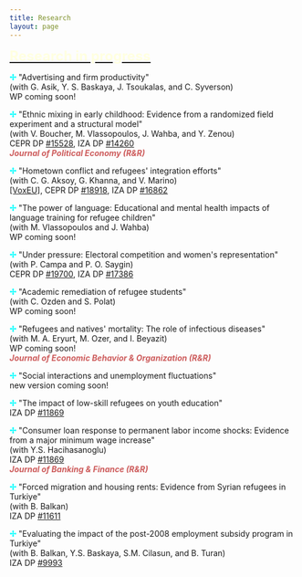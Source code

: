 ```yaml
---
title: Research
layout: page
---
```


<p><font size="+2"><b><u><font color="LightYellow">Research in progress</font></u></b></font></p>

<p><b><font color="Aqua">&#10018;</font></b> "Advertising and firm productivity"
<br>(with G. Asik, Y. S. Baskaya, J. Tsoukalas, and C. Syverson)
<br>WP coming soon!

<p><b><font color="Aqua">&#10018;</font></b> "Ethnic mixing in early childhood: Evidence from a randomized field experiment and a structural model"
<br>(with V. Boucher, M. Vlassopoulos, J. Wahba, and Y. Zenou)
<br>CEPR DP <a href="https://cepr.org/publications/dp15528" target="_blank">#15528</a>, IZA DP <a href="https://docs.iza.org/dp14260.pdf" target="_blank">#14260</a>
<br> <i><b><font color="IndianRed">Journal of Political Economy (R&R)</font></b></i>

<p><b><font color="Aqua">&#10018;</font></b> "Hometown conflict and refugees' integration efforts"
<br>(with C. G. Aksoy, G. Khanna, and V. Marino)
<br><a href="https://cepr.org/voxeu/columns/hometown-conflict-and-refugees-integration-efforts" target="_blank">[VoxEU]</a>, CEPR DP <a href="https://cepr.org/publications/dp18918" target="_blank">#18918</a>, IZA DP <a href="https://docs.iza.org/dp16862.pdf" target="_blank">#16862</a>

<p><b><font color="Aqua">&#10018;</font></b> "The power of language: Educational and mental health impacts of language training for refugee children"
<br>(with M. Vlassopoulos and J. Wahba)
<br>WP coming soon!

<p><b><font color="Aqua">&#10018;</font></b> "Under pressure: Electoral competition and women's representation"
<br>(with P. Campa and P. O. Saygin)
<br>CEPR DP <a href="https://cepr.org/publications/dp19700" target="_blank">#19700</a>, IZA DP <a href="https://docs.iza.org/dp17386.pdf" target="_blank">#17386</a>

<p><b><font color="Aqua">&#10018;</font></b> "Academic remediation of refugee students"
<br>(with C. Ozden and S. Polat)
<br>WP coming soon!

<p><b><font color="Aqua">&#10018;</font></b> "Refugees and natives' mortality: The role of infectious diseases"
<br>(with M. A. Eryurt, M. Ozer, and I. Beyazit)
<br>WP coming soon!
<br> <i><b><font color="IndianRed">Journal of Economic Behavior & Organization (R&R)</font></b></i>

<p><b><font color="Aqua">&#10018;</font></b> "Social interactions and unemployment fluctuations"
<br>new version coming soon!

<p><b><font color="Aqua">&#10018;</font></b> "The impact of low-skill refugees on youth education"
<br>IZA DP <a href="https://docs.iza.org/dp11869.pdf" target="_blank">#11869</a>

<p><b><font color="Aqua">&#10018;</font></b> "Consumer loan response to permanent labor income shocks: Evidence from a major minimum wage increase"
<br>(with Y.S. Hacihasanoglu)
<br>IZA DP <a href="https://docs.iza.org/dp10751.pdf" target="_blank">#11869</a>
<br> <i><b><font color="IndianRed">Journal of Banking & Finance (R&R)</font></b></i>

<p><b><font color="Aqua">&#10018;</font></b> "Forced migration and housing rents: Evidence from Syrian refugees in Turkiye"
<br>(with B. Balkan)
<br>IZA DP <a href="https://docs.iza.org/dp11611.pdf" target="_blank">#11611</a>

<p><b><font color="Aqua">&#10018;</font></b> "Evaluating the impact of the post-2008 employment subsidy program in Turkiye"
<br>(with B. Balkan, Y.S. Baskaya, S.M. Cilasun, and B. Turan)
<br>IZA DP <a href="https://docs.iza.org/dp9993.pdf" target="_blank">#9993</a>
